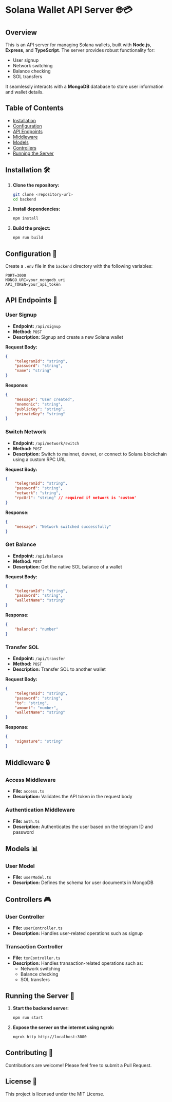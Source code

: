 # Solana Wallet API Server 🌐💳

## Overview

This is an API server for managing Solana wallets, built with **Node.js**, **Express**, and **TypeScript**. The server provides robust functionality for:
- User signup
- Network switching
- Balance checking
- SOL transfers

It seamlessly interacts with a **MongoDB** database to store user information and wallet details.

## Table of Contents

- [Installation](#installation)
- [Configuration](#configuration)
- [API Endpoints](#api-endpoints)
- [Middleware](#middleware)
- [Models](#models)
- [Controllers](#controllers)
- [Running the Server](#running-the-server)

## Installation 🛠️

1. **Clone the repository:**
    ```sh
    git clone <repository-url>
    cd backend
    ```

2. **Install dependencies:**
    ```sh
    npm install
    ```

3. **Build the project:**
    ```sh
    npm run build
    ```

## Configuration 🔧

Create a `.env` file in the `backend` directory with the following variables:

```env
PORT=3000
MONGO_URI=your_mongodb_uri
API_TOKEN=your_api_token
```

## API Endpoints 🚪

### User Signup
- **Endpoint:** `/api/signup`
- **Method:** `POST`
- **Description:** Signup and create a new Solana wallet

**Request Body:**
```json
{
    "telegramId": "string",
    "password": "string",
    "name": "string"
}
```

**Response:**
```json
{
    "message": "User created",
    "mnemonic": "string",
    "publicKey": "string",
    "privateKey": "string"
}
```

### Switch Network
- **Endpoint:** `/api/network/switch`
- **Method:** `POST`
- **Description:** Switch to mainnet, devnet, or connect to Solana blockchain using a custom RPC URL

**Request Body:**
```json
{
    "telegramId": "string",
    "password": "string",
    "network": "string",
    "rpcUrl": "string" // required if network is 'custom'
}
```

**Response:**
```json
{
    "message": "Network switched successfully"
}
```

### Get Balance
- **Endpoint:** `/api/balance`
- **Method:** `POST`
- **Description:** Get the native SOL balance of a wallet

**Request Body:**
```json
{
    "telegramId": "string",
    "password": "string",
    "walletName": "string"
}
```

**Response:**
```json
{
    "balance": "number"
}
```

### Transfer SOL
- **Endpoint:** `/api/transfer`
- **Method:** `POST`
- **Description:** Transfer SOL to another wallet

**Request Body:**
```json
{
    "telegramId": "string",
    "password": "string",
    "to": "string",
    "amount": "number",
    "walletName": "string"
}
```

**Response:**
```json
{
    "signature": "string"
}
```

## Middleware 🔒

### Access Middleware
- **File:** `access.ts`
- **Description:** Validates the API token in the request body

### Authentication Middleware
- **File:** `auth.ts`
- **Description:** Authenticates the user based on the telegram ID and password

## Models 📊

### User Model
- **File:** `userModel.ts`
- **Description:** Defines the schema for user documents in MongoDB

## Controllers 🎮

### User Controller
- **File:** `userController.ts`
- **Description:** Handles user-related operations such as signup

### Transaction Controller
- **File:** `txnController.ts`
- **Description:** Handles transaction-related operations such as:
  - Network switching
  - Balance checking
  - SOL transfers

## Running the Server 🚀

1. **Start the backend server:**
    ```sh
    npm run start
    ```

2. **Expose the server on the internet using ngrok:**
    ```sh
    ngrok http http://localhost:3000
    ```

## Contributing 🤝

Contributions are welcome! Please feel free to submit a Pull Request.

## License 📄

This project is licensed under the MIT License. 